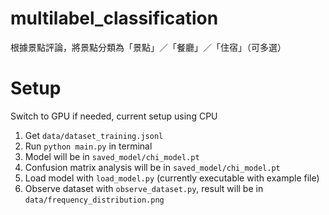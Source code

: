 # multilabel_classification

根據景點評論，將景點分類為「景點」／「餐廳」／「住宿」（可多選）

# Setup

Switch to GPU if needed, current setup using CPU

1. Get ```data/dataset_training.jsonl```
2. Run ```python main.py``` in terminal
3. Model will be in ```saved_model/chi_model.pt```
4. Confusion matrix analysis will be in ```saved_model/chi_model.pt```
5. Load model with ```load_model.py``` (currently executable with example file)
6. Observe dataset with ```observe_dataset.py```, result will be in ```data/frequency_distribution.png```

